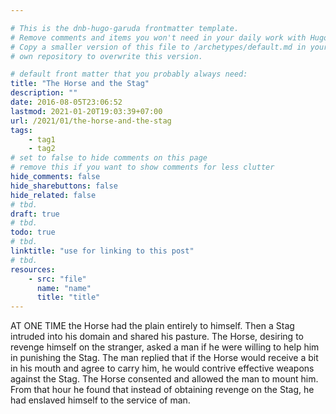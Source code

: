 ```yaml
---

# This is the dnb-hugo-garuda frontmatter template. 
# Remove comments and items you won't need in your daily work with Hugo.
# Copy a smaller version of this file to /archetypes/default.md in your
# own repository to overwrite this version.

# default front matter that you probably always need:
title: "The Horse and the Stag"
description: ""
date: 2016-08-05T23:06:52
lastmod: 2021-01-20T19:03:39+07:00
url: /2021/01/the-horse-and-the-stag
tags:
    - tag1
    - tag2
# set to false to hide comments on this page
# remove this if you want to show comments for less clutter
hide_comments: false
hide_sharebuttons: false
hide_related: false
# tbd.
draft: true
# tbd.
todo: true
# tbd.
linktitle: "use for linking to this post"
# tbd.
resources:
    - src: "file"
      name: "name"
      title: "title"
---
```

AT ONE TIME the Horse had the plain entirely to himself. Then a Stag intruded into his domain and shared his pasture. The Horse, desiring to revenge himself on the stranger, asked a man if he were willing to help him in punishing the Stag. The man replied that if the Horse would receive a bit in his mouth and agree to carry him, he would contrive effective weapons against the Stag. The Horse consented and allowed the man to mount him. From that hour he found that instead of obtaining revenge on the Stag, he had enslaved himself to the service of man.
